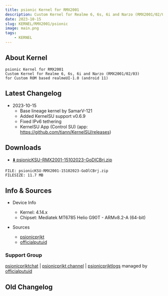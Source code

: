```yaml
---
title: psionic Kernel for RMX2001
description: Custom Kernel for Realme 6, 6s, 6i and Narzo (RMX2001/02/03)
date: 2023-10-15
slug: KERNEL/RMX2001/psionic
image: main.png
tags:
    - KERNEL
---
```


## About Kernel
```
psionic Kernel for RMX2001
Custom Kernel for Realme 6, 6s, 6i and Narzo (RMX2001/02/03)
for Custom ROM based realmeUI-1.0 (android 11)
```

## Latest Changelog
* 2023-10-15
  * Base lineage kernel by SamarV-121
  * Added KernelSU support v0.6.9
  * Fixed IPv6 tethering
  * KernelSU App (Control SU) (app: https://github.com/tiann/KernelSU/releases)

## Downloads
* [⬇️ psionicKSU-RMX2001-15102023-GoDlCBrj.zip](https://t.me/psionicprjktlogs/428)

```
FILE: psionicKSU-RMX2001-15102023-GoDlCBrj.zip
FILESIZE: 11.7 MB
```

## Info & Sources
* Device Info
  * Kernel: 4.14.x
  * Chipset: Mediatek MT6785 Helio G90T - ARMv8.2-A (64-bit)

* Sources
  * [psionicprjkt](https://github.com/psionicprjkt)
  * [officialputuid](https://github.com/officialputuid)

### Support Group
[psionicprjktchat](https://t.me/psionicprjktchat) | [psionicprjkt channel](https://t.me/psionicprjkt) | [psionicprjktlogs](https://t.me/psionicprjktlogs) managed by [officialputuid](https://t.me/officialputuid)

## Old Changelog
